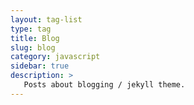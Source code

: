 ```yaml
---
layout: tag-list
type: tag
title: Blog
slug: blog
category: javascript
sidebar: true
description: >
   Posts about blogging / jekyll theme.
---
```

